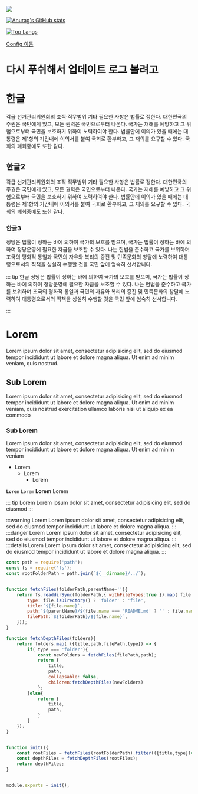 <img src="https://photo.coolenjoy.net/data/editor/2102/d778f4ec8403ae4caaaa6415ea73b28932c47005.jpg">

[![Anurag's GitHub stats](https://github-readme-stats.vercel.app/api?username=Minseok0917&theme=prussian)](https://github.com/anuraghazra/github-readme-stats)

[![Top Langs](https://github-readme-stats.vercel.app/api/top-langs/?username=JangHyuckYun&layout=compact&theme=tokyonight)](https://github.com/anuraghazra/github-readme-stats)

[Config 이동](./config/)

<!-- <p align="center">
	<a href="https://hits.seeyoufarm.com"><img src="https://hits.seeyoufarm.com/api/count/incr/badge.svg?url=https%3A%2F%2Fgithub.com%2FMinseok0917&count_bg=%2379C83D&title_bg=%23555555&icon=&icon_color=%23E7E7E7&title=hits&edge_flat=false"/></a>
</p> -->

# 다시 푸쉬해서 업데이트 로그 볼려고

# 한글
각급 선거관리위원회의 조직·직무범위 기타 필요한 사항은 법률로 정한다. 대한민국의 주권은 국민에게 있고, 모든 권력은 국민으로부터 나온다. 국가는 재해를 예방하고 그 위험으로부터 국민을 보호하기 위하여 노력하여야 한다. 법률안에 이의가 있을 때에는 대통령은 제1항의 기간내에 이의서를 붙여 국회로 환부하고, 그 재의를 요구할 수 있다. 국회의 폐회중에도 또한 같다.

## 한글2
각급 선거관리위원회의 조직·직무범위 기타 필요한 사항은 법률로 정한다. 대한민국의 주권은 국민에게 있고, 모든 권력은 국민으로부터 나온다. 국가는 재해를 예방하고 그 위험으로부터 국민을 보호하기 위하여 노력하여야 한다. 법률안에 이의가 있을 때에는 대통령은 제1항의 기간내에 이의서를 붙여 국회로 환부하고, 그 재의를 요구할 수 있다. 국회의 폐회중에도 또한 같다.

### 한글3
정당은 법률이 정하는 바에 의하여 국가의 보호를 받으며, 국가는 법률이 정하는 바에 의하여 정당운영에 필요한 자금을 보조할 수 있다.
나는 헌법을 준수하고 국가를 보위하며 조국의 평화적 통일과 국민의 자유와 복리의 증진 및 민족문화의 창달에 노력하여 대통령으로서의 직책을 성실히 수행할 것을 국민 앞에 엄숙히 선서합니다.

::: tip 한글
정당은 법률이 정하는 바에 의하여 국가의 보호를 받으며, 국가는 법률이 정하는 바에 의하여 정당운영에 필요한 자금을 보조할 수 있다.
나는 헌법을 준수하고 국가를 보위하며 조국의 평화적 통일과 국민의 자유와 복리의 증진 및 민족문화의 창달에 노력하여 대통령으로서의 직책을 성실히 수행할 것을 국민 앞에 엄숙히 선서합니다.

:::


# Lorem
Lorem ipsum dolor sit amet, consectetur adipisicing elit, sed do eiusmod
tempor incididunt ut labore et dolore magna aliqua. Ut enim ad minim veniam,
quis nostrud.

## Sub Lorem
Lorem ipsum dolor sit amet, consectetur adipisicing elit, sed do eiusmod
tempor incididunt ut labore et dolore magna aliqua. Ut enim ad minim veniam,
quis nostrud exercitation ullamco laboris nisi ut aliquip ex ea commodo

### Sub Lorem
Lorem ipsum dolor sit amet, consectetur adipisicing elit, sed do eiusmod
tempor incididunt ut labore et dolore magna aliqua. Ut enim ad minim veniam

- Lorem
	- Lorem
		- Lorem

**`Lorem`**
`Lorem`
**Lorem**
Lorem

::: tip Lorem
Lorem ipsum dolor sit amet, consectetur adipisicing elit, sed do eiusmod
:::

:::warning Lorem
Lorem ipsum dolor sit amet, consectetur adipisicing elit, sed do eiusmod
tempor incididunt ut labore et dolore magna aliqua.
:::
:::danger Lorem
Lorem ipsum dolor sit amet, consectetur adipisicing elit, sed do eiusmod
tempor incididunt ut labore et dolore magna aliqua.
:::
:::details Lorem
Lorem ipsum dolor sit amet, consectetur adipisicing elit, sed do eiusmod
tempor incididunt ut labore et dolore magna aliqua.
:::

``` javascript
const path = require('path');
const fs = require('fs');
const rootFolderPath = path.join(`${__dirname}/../`);


function fetchFiles(folderPath,parentName=''){
	return fs.readdirSync(folderPath,{ withFileTypes:true }).map( file =>({
		type: file.isDirectory() ? 'folder' : 'file',
		title:`${file.name}`,
		path:`${parentName}/${file.name === 'README.md' ? '' : file.name.replace('.md','') }`,
		filePath:`${folderPath}/${file.name}`,
	}));
}

function fetchDepthFiles(folders){
	return folders.map( ({title,path,filePath,type}) => {
		if( type === 'folder'){
			const newFolders = fetchFiles(filePath,path);
			return {
				title,
				path,
				collapsable: false,
				children:fetchDepthFiles(newFolders)
			};
		}else{
			return {
				title,
				path,
			}
		}
	});
}


function init(){
	const rootFiles = fetchFiles(rootFolderPath).filter(({title,type})=> title != '.vuepress' && type != 'file' );
	const depthFiles = fetchDepthFiles(rootFiles);
	return depthFiles;
}


module.exports = init();
```